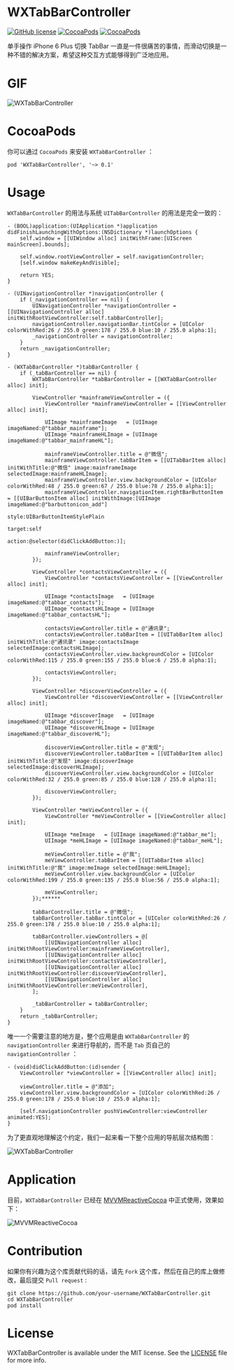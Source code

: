 # WXTabBarController

[![GitHub license](https://img.shields.io/badge/license-MIT-blue.svg)](https://raw.githubusercontent.com/leichunfeng/WXTabBarController/master/LICENSE)
[![CocoaPods](https://img.shields.io/cocoapods/v/WXTabBarController.svg)](http://cocoadocs.org/docsets/WXTabBarController)
[![CocoaPods](https://img.shields.io/cocoapods/p/WXTabBarController.svg)](http://cocoadocs.org/docsets/WXTabBarController)

单手操作 iPhone 6 Plus 切换 TabBar 一直是一件很痛苦的事情，而滑动切换是一种不错的解决方案，希望这种交互方式能够得到广泛地应用。

# GIF

![WXTabBarController](GIF/WXTabBarController.gif "WXTabBarController")

# CocoaPods

你可以通过 `CocoaPods` 来安装 `WXTabBarController` ：

``` objc
pod 'WXTabBarController', '~> 0.1'
```

# Usage

`WXTabBarController` 的用法与系统 `UITabBarController` 的用法是完全一致的：

``` objc
- (BOOL)application:(UIApplication *)application didFinishLaunchingWithOptions:(NSDictionary *)launchOptions {
    self.window = [[UIWindow alloc] initWithFrame:[UIScreen mainScreen].bounds];

    self.window.rootViewController = self.navigationController;
    [self.window makeKeyAndVisible];
    
    return YES;
}

- (UINavigationController *)navigationController {
    if (_navigationController == nil) {
        UINavigationController *navigationController = [[UINavigationController alloc] initWithRootViewController:self.tabBarController];
        navigationController.navigationBar.tintColor = [UIColor colorWithRed:26 / 255.0 green:178 / 255.0 blue:10 / 255.0 alpha:1];
        _navigationController = navigationController;
    }
    return _navigationController;
}

- (WXTabBarController *)tabBarController {
    if (_tabBarController == nil) {
        WXTabBarController *tabBarController = [[WXTabBarController alloc] init];
        
        ViewController *mainframeViewController = ({
            ViewController *mainframeViewController = [[ViewController alloc] init];
            
            UIImage *mainframeImage   = [UIImage imageNamed:@"tabbar_mainframe"];
            UIImage *mainframeHLImage = [UIImage imageNamed:@"tabbar_mainframeHL"];
            
            mainframeViewController.title = @"微信";
            mainframeViewController.tabBarItem = [[UITabBarItem alloc] initWithTitle:@"微信" image:mainframeImage selectedImage:mainframeHLImage];
            mainframeViewController.view.backgroundColor = [UIColor colorWithRed:48 / 255.0 green:67 / 255.0 blue:78 / 255.0 alpha:1];
            mainframeViewController.navigationItem.rightBarButtonItem = [[UIBarButtonItem alloc] initWithImage:[UIImage imageNamed:@"barbuttonicon_add"]
                                                                                                         style:UIBarButtonItemStylePlain
                                                                                                        target:self
                                                                                                        action:@selector(didClickAddButton:)];
            
            mainframeViewController;
        });
        
        ViewController *contactsViewController = ({
            ViewController *contactsViewController = [[ViewController alloc] init];
            
            UIImage *contactsImage   = [UIImage imageNamed:@"tabbar_contacts"];
            UIImage *contactsHLImage = [UIImage imageNamed:@"tabbar_contactsHL"];
            
            contactsViewController.title = @"通讯录";
            contactsViewController.tabBarItem = [[UITabBarItem alloc] initWithTitle:@"通讯录" image:contactsImage selectedImage:contactsHLImage];
            contactsViewController.view.backgroundColor = [UIColor colorWithRed:115 / 255.0 green:155 / 255.0 blue:6 / 255.0 alpha:1];
            
            contactsViewController;
        });
        
        ViewController *discoverViewController = ({
            ViewController *discoverViewController = [[ViewController alloc] init];
            
            UIImage *discoverImage   = [UIImage imageNamed:@"tabbar_discover"];
            UIImage *discoverHLImage = [UIImage imageNamed:@"tabbar_discoverHL"];
            
            discoverViewController.title = @"发现";
            discoverViewController.tabBarItem = [[UITabBarItem alloc] initWithTitle:@"发现" image:discoverImage selectedImage:discoverHLImage];
            discoverViewController.view.backgroundColor = [UIColor colorWithRed:32 / 255.0 green:85 / 255.0 blue:128 / 255.0 alpha:1];
            
            discoverViewController;
        });
        
        ViewController *meViewController = ({
            ViewController *meViewController = [[ViewController alloc] init];
            
            UIImage *meImage   = [UIImage imageNamed:@"tabbar_me"];
            UIImage *meHLImage = [UIImage imageNamed:@"tabbar_meHL"];
            
            meViewController.title = @"我";
            meViewController.tabBarItem = [[UITabBarItem alloc] initWithTitle:@"我" image:meImage selectedImage:meHLImage];
            meViewController.view.backgroundColor = [UIColor colorWithRed:199 / 255.0 green:135 / 255.0 blue:56 / 255.0 alpha:1];
            
            meViewController;
        });******
        
        tabBarController.title = @"微信";
        tabBarController.tabBar.tintColor = [UIColor colorWithRed:26 / 255.0 green:178 / 255.0 blue:10 / 255.0 alpha:1];

        tabBarController.viewControllers = @[
            [[UINavigationController alloc] initWithRootViewController:mainframeViewController],
            [[UINavigationController alloc] initWithRootViewController:contactsViewController],
            [[UINavigationController alloc] initWithRootViewController:discoverViewController],
            [[UINavigationController alloc] initWithRootViewController:meViewController],
        ];
        
        _tabBarController = tabBarController;
    }
    return _tabBarController;
}
```

唯一一个需要注意的地方是，整个应用是由 `WXTabBarController` 的 `navigationController` 来进行导航的，而不是 `Tab` 页自己的 `navigationController` ：

``` objc
- (void)didClickAddButton:(id)sender {
    ViewController *viewController = [[ViewController alloc] init];
    
    viewController.title = @"添加";
    viewController.view.backgroundColor = [UIColor colorWithRed:26 / 255.0 green:178 / 255.0 blue:10 / 255.0 alpha:1];
    
    [self.navigationController pushViewController:viewController animated:YES];
}
```

为了更直观地理解这个约定，我们一起来看一下整个应用的导航层次结构图：

![WXTabBarController](OmniGraffle/WXTabBarController.png "WXTabBarController")

# Application

目前，`WXTabBarController` 已经在 [MVVMReactiveCocoa](https://github.com/leichunfeng/MVVMReactiveCocoa) 中正式使用，效果如下：

![MVVMReactiveCocoa](GIF/MVVMReactiveCocoa.gif "MVVMReactiveCocoa")

# Contribution

如果你有兴趣为这个库贡献代码的话，请先 `Fork` 这个库，然后在自己的库上做修改，最后提交 `Pull request` :

``` objc
git clone https://github.com/your-username/WXTabBarController.git
cd WXTabBarController
pod install
```

# License

WXTabBarController is available under the MIT license. See the [LICENSE](LICENSE) file for more info.
